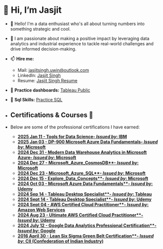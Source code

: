    # 👋 Hi, I’m Jasjit

- 👀 Hello! I'm a data enthusiast who's all about turning numbers into something strategic and cool.
- 🌱 I am passionate about making a positive impact by leveraging data analytics and industrial experience to tackle real-world challenges and drive informed decision-making.

- 📫 **Hire me:** 
  - Mail: jasjitsingh.uwin@outlook.com
  - LinkedIn: [Jasjit Singh](https://www.linkedin.com/in/jasjitajimal/)
  - Resume: [Jasjit Singh Resume](https://1drv.ms/b/s!Aj5QaL7MqxL6gZ86dk6TmCjl8gBDtA?e=EHo9uM)
- 🔗 **Practice dashboards:** [Tableau Public](https://public.tableau.com/app/profile/jasjitajimal/vizzes)
- 🔗 **Sql Skills:** [Practice SQL](https://github.com/jasjitajimal/practice_sql)

- ## Certifications & Courses 📜
- Below are some of the professional certifications I have earned:

  -  **[2025 Jan 11 - Tools for Data Science- *Issued by*: IBM](https://www.coursera.org/account/accomplishments/verify/8RM4DWM0B2KX)**
  -  **[2025 Jan 03 - DP-900 Microsoft Azure Data Fundamentals- *Issued by*: Microsoft](https://coursera.org/share/8167a38acd553025b52b69233ce0a93b)**
  -  **[2024 Dec 31 - Modern Data Warehouse Analytics in Microsoft Azure- *Issued by*: Microsoft](https://1drv.ms/b/s!Aj5QaL7MqxL6gap2zbJv4owxEllwQQ?e=nvU18U)**
  -  **[2024 Dec 27 - Microsoft_Azure_CosmosDB**- *Issued by*: Microsoft](https://1drv.ms/b/s!Aj5QaL7MqxL6gakUUsDfApAHmA6hSg?e=XSi2MQ)**
  -  **[2024 Dec 23 - Microsoft_Azure_SQL**- *Issued by*: Microsoft](https://1drv.ms/b/s!Aj5QaL7MqxL6gaY5wB1T1uaJH30xHQ?e=PwGyrl)**
  -  **[2024 Dec 15 - Explore_Data_Concepts**- *Issued by*: Microsoft](https://1drv.ms/b/s!Aj5QaL7MqxL6gaR-F6k-q7PfEE6ECA?e=3GYoIK)**
  -  **[2024 Oct 03 - Microsoft Azure Data Fundamentals**-  *Issued by*: Udemy](https://1drv.ms/b/s!Aj5QaL7MqxL6gZ4E76hhSHM5sK8ztg?e=su2veb)**
   - **[2024 Sep 14 - Tableau Desktop Specialist**- *Issued by*: Tableau](https://1drv.ms/b/s!Aj5QaL7MqxL6gZ4aDVqDpJLCN2Gj-g?e=okqhWg)**  
   - **[2024 Sept 14 - Tableau Desktop Specialist**- *Issued by*: Udemy](https://1drv.ms/b/s!Aj5QaL7MqxL6gZ4E76hhSHM5sK8ztg?e=jSCchU)**
   - **[2024 Sept 04 - AWS Certified Cloud Practitioner**- *Issued by*: Amazon Web Services](https://cp.certmetrics.com/amazon/en/public/verify/credential/8b4fb516c2c74b0bafbe09f644a95dbf)**  
   - **[2024 Aug 23 - Ultimate AWS Certified Cloud Practitioner**- *Issued by*: Udemy](https://1drv.ms/b/s!Aj5QaL7MqxL6gZwaNrRoGzzXjvez8A?e=7d1Ta1)**
   - **[2024 July 12 - Google Data Analytics Professional Certification**- *Issued by*: Google](https://www.coursera.org/account/accomplishments/specialization/S9EMWZ75VZUA)**
   - **[2016 April 30 - Lean Six Sigma Green Belt Certification**- *Issued by*: CII (Confederation of Indian Industry)](https://1drv.ms/b/s!Aj5QaL7MqxL6gZgjU8g_MpGLZAog8Q?e=XcZ2Qj)**
     

